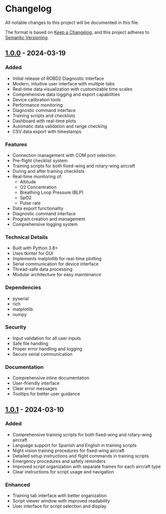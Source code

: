 # Changelog

All notable changes to this project will be documented in this file.

The format is based on [Keep a Changelog](https://keepachangelog.com/en/1.0.0/),
and this project adheres to [Semantic Versioning](https://semver.org/spec/v2.0.0.html).

## [1.0.0] - 2024-03-19

### Added
- Initial release of ROBD2 Diagnostic Interface
- Modern, intuitive user interface with multiple tabs
- Real-time data visualization with customizable time scales
- Comprehensive data logging and export capabilities
- Device calibration tools
- Performance monitoring
- Diagnostic command interface
- Training scripts and checklists
- Dashboard with real-time plots
- Automatic data validation and range checking
- CSV data export with timestamps

### Features
- Connection management with COM port selection
- Pre-flight checklist system
- Training scripts for both fixed-wing and rotary-wing aircraft
- During and after training checklists
- Real-time monitoring of:
  - Altitude
  - O2 Concentration
  - Breathing Loop Pressure (BLP)
  - SpO2
  - Pulse rate
- Data export functionality
- Diagnostic command interface
- Program creation and management
- Comprehensive logging system

### Technical Details
- Built with Python 3.8+
- Uses tkinter for GUI
- Implements matplotlib for real-time plotting
- Serial communication for device interface
- Thread-safe data processing
- Modular architecture for easy maintenance

### Dependencies
- pyserial
- rich
- matplotlib
- numpy

### Security
- Input validation for all user inputs
- Safe file handling
- Proper error handling and logging
- Secure serial communication

### Documentation
- Comprehensive inline documentation
- User-friendly interface
- Clear error messages
- Tooltips for better user guidance

## [1.0.1] - 2024-03-10

### Added
- Comprehensive training scripts for both fixed-wing and rotary-wing aircraft
- Language support for Spanish and English in training scripts
- Night vision training procedures for fixed-wing aircraft
- Detailed setup instructions and flight commands in training scripts
- Emergency procedures and safety reminders
- Improved script organization with separate frames for each aircraft type
- Clear instructions for script usage and navigation

### Enhanced
- Training tab interface with better organization
- Script viewer window with improved readability
- User interface for script selection and display

[1.0.0]: https://github.com/strikerdlm/ROBD2_GUI/releases/tag/v1.0.0
[1.0.1]: https://github.com/strikerdlm/ROBD2_GUI/compare/v1.0.0...v1.0.1 